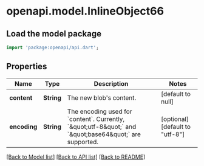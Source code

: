 # openapi.model.InlineObject66

## Load the model package
```dart
import 'package:openapi/api.dart';
```

## Properties
Name | Type | Description | Notes
------------ | ------------- | ------------- | -------------
**content** | **String** | The new blob&#39;s content. | [default to null]
**encoding** | **String** | The encoding used for &#x60;content&#x60;. Currently, &#x60;\&quot;utf-8\&quot;&#x60; and &#x60;\&quot;base64\&quot;&#x60; are supported. | [optional] [default to &quot;utf-8&quot;]

[[Back to Model list]](../README.md#documentation-for-models) [[Back to API list]](../README.md#documentation-for-api-endpoints) [[Back to README]](../README.md)


